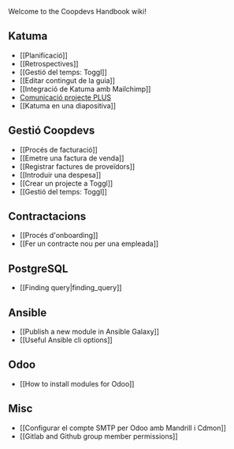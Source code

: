 Welcome to the Coopdevs Handbook wiki!

## Katuma

* [[Planificació]]
* [[Retrospectives]]
* [[Gestió del temps: Toggl]]
* [[Editar contingut de la guia]]
* [[Integració de Katuma amb Mailchimp]]
* [Comunicació projecte PLUS](https://github.com/coopdevs/handbook/wiki/Comunicaci%C3%B3-projecte-PLUS)
* [[Katuma en una diapositiva]]

## Gestió Coopdevs

* [[Procés de facturació]]
* [[Emetre una factura de venda]]
* [[Registrar factures de proveïdors]]
* [[Introduir una despesa]]
* [[Crear un projecte a Toggl]]
* [[Gestió del temps: Toggl]]

## Contractacions
* [[Procés d'onboarding]]
* [[Fer un contracte nou per una empleada]]

## PostgreSQL

* [[Finding query|finding_query]]

## Ansible

* [[Publish a new module in Ansible Galaxy]]
* [[Useful Ansible cli options]]

## Odoo

* [[How to install modules for Odoo]]

## Misc

* [[Configurar el compte SMTP per Odoo amb Mandrill i Cdmon]]
* [[Gitlab and Github group member permissions]]
